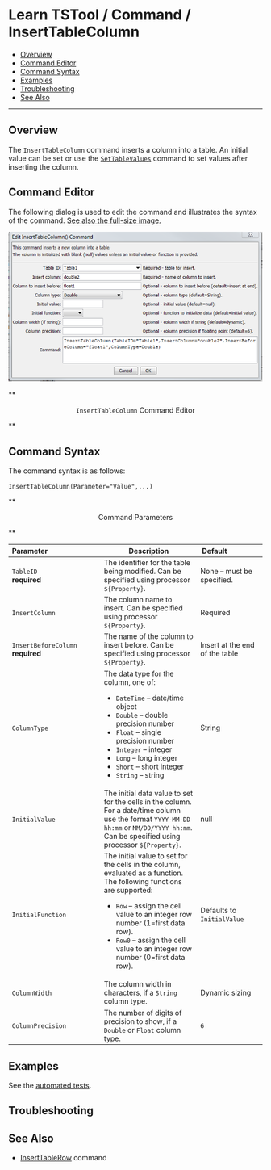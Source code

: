# Learn TSTool / Command / InsertTableColumn #

* [Overview](#overview)
* [Command Editor](#command-editor)
* [Command Syntax](#command-syntax)
* [Examples](#examples)
* [Troubleshooting](#troubleshooting)
* [See Also](#see-also)

-------------------------

## Overview ##

The `InsertTableColumn` command inserts a column into a table.  An initial value can be set or use the
[`SetTableValues`](../SetTableValues/SetTableValues) command to set values after inserting the column.

## Command Editor ##

The following dialog is used to edit the command and illustrates the syntax of the command.
<a href="../InsertTableColumn.png">See also the full-size image.</a>

![InsertTableColumn](InsertTableColumn.png)

**<p style="text-align: center;">
`InsertTableColumn` Command Editor
</p>**

## Command Syntax ##

The command syntax is as follows:

```text
InsertTableColumn(Parameter="Value",...)
```
**<p style="text-align: center;">
Command Parameters
</p>**

| **Parameter**&nbsp;&nbsp;&nbsp;&nbsp;&nbsp;&nbsp;&nbsp;&nbsp;&nbsp;&nbsp;&nbsp;&nbsp;&nbsp;&nbsp;&nbsp;&nbsp;&nbsp;&nbsp;&nbsp;&nbsp;&nbsp;&nbsp;&nbsp;&nbsp;&nbsp;&nbsp; | **Description** | **Default**&nbsp;&nbsp;&nbsp;&nbsp;&nbsp;&nbsp;&nbsp;&nbsp;&nbsp;&nbsp;&nbsp;&nbsp;&nbsp;&nbsp;&nbsp;&nbsp; |
| --------------|-----------------|----------------- |
|`TableID`<br>**required**|The identifier for the table being modified.  Can be specified using processor `${Property}`.|None – must be specified.|
|`InsertColumn`|The column name to insert.  Can be specified using processor `${Property}`.|Required|
|`InsertBeforeColumn`<br>**required**|The name of the column to insert before.  Can be specified using processor `${Property}`.|Insert at the end of the table|
|`ColumnType`|The data type for the column, one of:<br><ul><li>`DateTime` – date/time object</li><li>`Double` – double precision number</li><li>`Float` – single precision number</li><li>`Integer` – integer</li><li>`Long` – long integer</li><li>`Short` – short integer</li><li>`String` – string|String|
|`InitialValue`|The initial data value to set for the cells in the column.  For a date/time column use the format `YYYY-MM-DD hh:mm` or `MM/DD/YYYY hh:mm`.  Can be specified using processor `${Property}`.|null|
|`InitialFunction`|The initial value to set for the cells in the column, evaluated as a function.  The following functions are supported:<br><ul><li>`Row` – assign the cell value to an integer row number (1=first data row).</li><li>`Row0` – assign the cell value to an integer row number (0=first data row).|Defaults to `InitialValue`|
|`ColumnWidth`|The column width in characters, if a `String` column type.|Dynamic sizing|
|`ColumnPrecision`|The number of digits of precision to show, if a `Double` or `Float` column type.|`6`|

## Examples ##

See the [automated tests](https://github.com/OpenWaterFoundation/cdss-app-tstool-test/tree/master/test/regression/commands/general/InsertTableColumn).

## Troubleshooting ##

## See Also ##

* [InsertTableRow](../InsertTableRow/InsertTableRow) command
